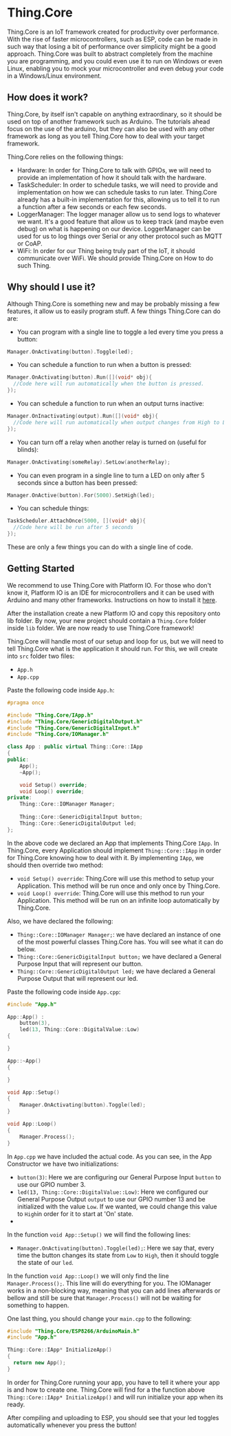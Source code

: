 # Thing.Core

Thing.Core is an IoT framework created for productivity over performance. With the rise of faster microcontrollers, such as ESP, code can be made in such way that losing a bit of performance over simplicity might be a good approach. Thing.Core was built to abstract completely from the machine you are programming, and you could even use it to run on Windows or even Linux, enabling you to mock your microcontroller and even debug your code in a Windows/Linux environment.

## How does it work?
Thing.Core, by itself isn't capable on anything extraordinary, so it should be used on top of another framework such as Arduino. The tutorials ahead focus on the use of the arduino, but they can also be used with any other framework as long as you tell Thing.Core how to deal with your target framework.

Thing.Core relies on the following things:
  - Hardware: In order for Thing.Core to talk with GPIOs, we will need to provide an implementation of how it should talk with the hardware.
  - TaskScheduler: In order to schedule tasks, we will need to provide and implementation on how we can schedule tasks to run later. Thing.Core already has a built-in implementation for this, allowing us to tell it to run a function after a few seconds or each few seconds.
  - LoggerManager: The logger manager allow us to send logs to whatever we want. It's a good feature that allow us to keep track (and maybe even debug) on what is happening on our device. LoggerManager can be used for us to log things over Serial or any other protocol such as MQTT or CoAP.
  - WiFi: In order for our Thing being truly part of the IoT, it should communicate over WiFi. We should provide Thing.Core on How to do such Thing.
  
## Why should I use it?
Although Thing.Core is something new and may be probably missing a few features, it allow us to easily program stuff. A few things Thing.Core can do are:
  - You can program with a single line to toggle a led every time you press a button:
  ```cpp
  Manager.OnActivating(button).Toggle(led);
  ```
  - You can schedule a function to run when a button is pressed:
  ```cpp
  Manager.OnActivating(button).Run([](void* obj){
    //Code here will run automatically when the button is pressed.
  });
  ```
  - You can schedule a function to run when an output turns inactive:
  ```cpp
  Manager.OnInactivating(output).Run([](void* obj){
    //Code here will run automatically when output changes from High to Low.
  });
  ```
  - You can turn off a relay when another relay is turned on (useful for blinds):
  ```cpp
  Manager.OnActivating(someRelay).SetLow(anotherRelay);
  ```
  - You can even program in a single line to turn a LED on only after 5 seconds since a button has been pressed:
  ```cpp
  Manager.OnActive(button).For(5000).SetHigh(led);
  ```
  - You can schedule things:
  ```cpp
  TaskScheduler.AttachOnce(5000, [](void* obj){
    //Code here will be run after 5 seconds
  });
  ```
  
These are only a few things you can do with a single line of code.

## Getting Started
We recommend to use Thing.Core with Platform IO. For those who don't know it, Platform IO is an IDE for microcontrollers and it can be used with Arduino and many other frameworks. Instructions on how to install it [here](https://docs.platformio.org/en/latest/ide/vscode.html#installation).

After the installation create a new Platform IO and copy this repository onto lib folder. By now, your new project should contain a ```Thing.Core``` folder inside ```lib``` folder. We are now ready to use Thing.Core framework!

Thing.Core will handle most of our setup and loop for us, but we will need to tell Thing.Core what is the application it should run. For this, we will create into ```src``` folder two files:
  - ```App.h```
  - ```App.cpp```

Paste the following code inside ```App.h```:

```cpp
#pragma once

#include "Thing.Core/IApp.h"
#include "Thing.Core/GenericDigitalOutput.h"
#include "Thing.Core/GenericDigitalInput.h"
#include "Thing.Core/IOManager.h"

class App : public virtual Thing::Core::IApp
{
public:
    App();
    ~App();

    void Setup() override;
    void Loop() override;
private:
    Thing::Core::IOManager Manager;
    
    Thing::Core::GenericDigitalInput button;
    Thing::Core::GenericDigitalOutput led;
};
```

In the above code we declared an App that implements Thing.Core ```IApp```. In Thing.Core, every Application should implement ```Thing::Core::IApp``` in order for Thing.Core knowing how to deal with it. By implementing ```IApp```, we should then override two method:
- ```void Setup() override```: Thing.Core will use this method to setup your Application. This method will be run once and only once by Thing.Core.
- ```void Loop() override```: Thing.Core will use this method to run your Application. This method will be run on an infinite loop automatically by Thing.Core.

Also, we have declared the following:
- ```Thing::Core::IOManager Manager;```: we have declared an instance of one of the most powerful classes Thing.Core has. You will see what it can do below.
- ```Thing::Core::GenericDigitalInput button;``` we have declared a General Purpose Input that will represent our button.
- ```Thing::Core::GenericDigitalOutput led;``` we have declared a General Purpose Output that will represent our led.

Paste the following code inside ```App.cpp```:
```cpp
#include "App.h"

App::App() :
    button(3),
    led(13, Thing::Core::DigitalValue::Low)
{

}

App::~App()
{

}

void App::Setup()
{
    Manager.OnActivating(button).Toggle(led);
}

void App::Loop()
{
    Manager.Process();
}
```

In ```App.cpp``` we have included the actual code. As you can see, in the App Constructor we have two initializations:
- ```button(3)```: Here we are configuring our General Purpose Input ```button``` to use our GPIO number 3.
- ```led(13, Thing::Core::DigitalValue::Low)```: Here we configured our General Purpose Output ```output``` to use our GPIO number 13 and be initialized with the value ```Low```. If we wanted, we could change this value to ```High```in order for it to start at 'On' state.
- 
In the function ```void App::Setup()``` we will find the following lines:
- ```Manager.OnActivating(button).Toggle(led);```: Here we say that, every time the button changes its state from ```Low``` to ```High```, then it should toggle the state of our ```led```.

In the function ```void App::Loop()``` we will only find the line ```Manager.Process();```. This line will do everything for you. The IOManager works in a non-blocking way, meaning that you can add lines afterwards or bellow and still be sure that ```Manager.Process()``` will not be waiting for something to happen.

One last thing, you should change your ```main.cpp``` to the following:
```cpp
#include "Thing.Core/ESP8266/ArduinoMain.h"
#include "App.h"

Thing::Core::IApp* InitializeApp()
{
  return new App();
}
```
In order for Thing.Core running your app, you have to tell it where your app is and how to create one. Thing.Core will find for a the function above ```Thing::Core::IApp* InitializeApp()``` and will run initialize your app when its ready.

After compiling and uploading to ESP, you should see that your led toggles automatically whenever you press the button!
